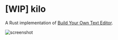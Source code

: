 # [WIP] kilo

A Rust implementation of [Build Your Own Text Editor](https://viewsourcecode.org/snaptoken/kilo/).

![screenshot](https://raw.githubusercontent.com/oshima/kilo/images/screenshot.png)
